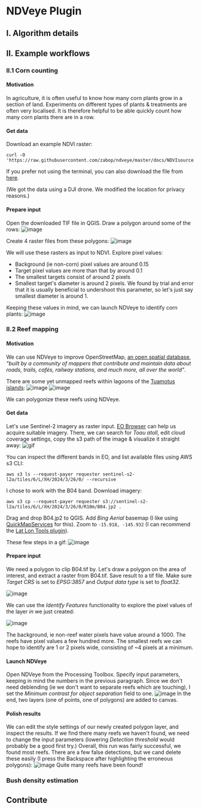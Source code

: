 # NDVeye Plugin

## I. Algorithm details

## II. Example workflows

### II.1 Corn counting

#### Motivation

In agriculture, it is often useful to know how many corn plants grow in a section of land. Experiments on different types of plants & treatments are often very localised. It is therefore helpful to be able quickly count how many corn plants there are in a row.


#### Get data

Download an example NDVI raster:
```
curl -O 'https://raw.githubusercontent.com/zabop/ndveye/master/docs/NDVIsource.tif'
```

If you prefer not using the terminal, you can also download the file from [here](https://github.com/zabop/ndveye/raw/master/docs/NDVIsource.tif).

(We got the data using a DJI drone. We modified the location for privacy reasons.)

#### Prepare input

Open the downloaded TIF file in QGIS. Draw a polygon around some of the rows:
![image](https://github.com/zabop/ndveye/blob/master/docs/drawCornSections.gif?raw=true)

Create 4 raster files from these polygons:
![image](https://github.com/zabop/ndveye/blob/master/docs/extract4rasters.gif?raw=true)


We will use these rasters as input to NDVI. Explore pixel values:
- Background (ie non-corn) pixel values are around $0.15$
- Target pixel values are more than that by around $0.1$
- The smallest targets consist of around 2 pixels
- Smallest target's diameter is around 2 pixels. We found by trial and error that it is usually beneficial to undershoot this parameter, so let's just say smallest diameter is around 1.

Keeping these values in mind, we can launch NDVeye to identify corn plants:
![image](https://github.com/zabop/ndveye/blob/master/docs/ndveye_for_corn.gif?raw=true)



### II.2 Reef mapping

#### Motivation

We can use NDVeye to improve OpenStreetMap, [an open spatial database](https://www.openstreetmap.org/about), *"built by a community of mappers that contribute and maintain data about roads, trails, cafés, railway stations, and much more, all over the world"*.

There are some yet unmapped reefs within lagoons of the [Tuamotus islands](https://en.wikipedia.org/wiki/Tuamotus):
![image](https://i.imgur.com/yu6lU5k.png)
![image](https://i.imgur.com/IFjXCix_d.webp?maxwidth=1520&fidelity=grand)

We can polygonize these reefs using NDVeye.

#### Get data

Let's use Sentinel-2 imagery as raster input. [EO Browser](https://apps.sentinel-hub.com/eo-browser) can help us acquire suitable imagery. There, we can search for *Toau atoll*, edit cloud coverage settings, copy the s3 path of the image & visualize it straight away:
![gif](https://github.com/zabop/ndveye/blob/master/docs/sentinel2download.gif?raw=true)

You can inspect the different bands in EO, and list available files using AWS s3 CLI:

```
aws s3 ls --request-payer requester sentinel-s2-l2a/tiles/6/L/XH/2024/3/26/0/ --recursive
```

I chose to work with the B04 band. Download imagery:

```
aws s3 cp --request-payer requester s3://sentinel-s2-l2a/tiles/6/L/XH/2024/3/26/0/R10m/B04.jp2 .
```

Drag and drop B04.jp2 to QGIS. Add *Bing Aerial* basemap (I like using [QuickMapServices](https://plugins.qgis.org/plugins/quick_map_services/) for this). Zoom to `-15.918, -145.932` (I can recommend the [Lat Lon Tools plugin](https://plugins.qgis.org/plugins/latlontools/)). 

These few steps in a gif:
![image](https://github.com/zabop/ndveye/blob/master/docs/dataImport.gif?raw=true)

#### Prepare input

We need a polygon to clip B04.tif by. Let's draw a polygon on the area of interest, and extract a raster from B04.tif. Save result to a tif file.  Make sure *Target CRS* is set to *EPSG:3857* and *Output data type* is set to *float32*.

![image](https://github.com/zabop/ndveye/blob/master/docs/cropRaster.gif?raw=true)

We can use the *Identify Features* functionality to explore the pixel values of the layer *in* we just created:

![image](https://i.imgur.com/gaT5ym3.png)

The background, ie non-reef water pixels have value around a 1000. The reefs have pixel values a few hundred more. The smallest reefs we can hope to identify are 1 or 2 pixels wide, consisting of ~4 pixels at a minimum.

#### Launch NDVeye

Open NDVeye from the Processing Toolbox. Specify input parameters, keeping in mind the numbers in the previous paragraph. Since we don't need deblending (ie we don't want to separate reefs which are touching), I set the *Minimum contrast for object separation* field to one.
![image](https://github.com/zabop/ndveye/blob/master/docs/ndveye_reef_detection.gif?raw=true)
In the end, two layers (one of points, one of polygons) are added to canvas.

#### Polish results

We can edit the style settings of our newly created polygon layer, and inspect the results. If we find there many reefs we haven't found, we need to change the input parameters (lowering *Detection threshold* would probably be a good first try.) Overall, this run was fairly successful, we found most reefs. There are a few false detections, but we cand delete these easily (I press the Backspace after highlighting the erroneous polygons):
![image](https://github.com/zabop/ndveye/blob/master/docs/deletePolygons.gif?raw=true)
Quite many reefs have been found!

### Bush density estimation

## Contribute

